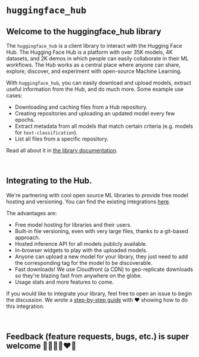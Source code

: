 # `huggingface_hub`


## Welcome to the huggingface_hub library


The `huggingface_hub` is a client library to interact with the Hugging Face Hub. The Hugging Face Hub is a platform with over 35K models, 4K datasets, and 2K demos in which people can easily collaborate in their ML workflows. The Hub works as a central place where anyone can share, explore, discover, and experiment with open-source Machine Learning.

With `huggingface_hub`, you can easily download and upload models, extract useful information from the Hub, and do much more. Some example use cases:
* Downloading and caching files from a Hub repository.
* Creating repositories and uploading an updated model every few epochs.
* Extract metadata from all models that match certain criteria (e.g. models for `text-classification`).
* List all files from a specific repository.

Read all about it in [the library documentation](https://huggingface.co/docs/huggingface_hub).

<br>

## Integrating to the Hub.

We're partnering with cool open source ML libraries to provide free model hosting and versioning. You can find the existing integrations [here](https://huggingface.co/docs/hub/libraries).

The advantages are:

- Free model hosting for libraries and their users.
- Built-in file versioning, even with very large files, thanks to a git-based approach.
- Hosted inference API for all models publicly available.
- In-browser widgets to play with the uploaded models.
- Anyone can upload a new model for your library, they just need to add the corresponding tag for the model to be discoverable.
- Fast downloads! We use Cloudfront (a CDN) to geo-replicate downloads so they're blazing fast from anywhere on the globe.
- Usage stats and more features to come.

If you would like to integrate your library, feel free to open an issue to begin the discussion. We wrote a [step-by-step guide](https://huggingface.co/docs/hub/adding-a-library) with ❤️ showing how to do this integration.

<br>

## Feedback (feature requests, bugs, etc.) is super welcome 💙💚💛💜♥️🧡
